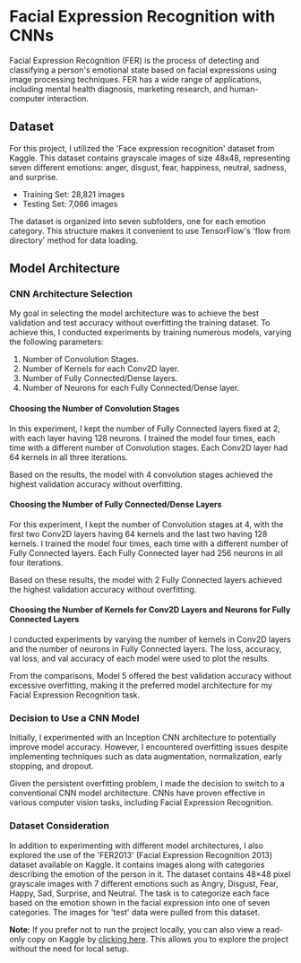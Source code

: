 # Facial Expression Recognition with CNNs
Facial Expression Recognition (FER) is the process of detecting and classifying a person's emotional state based on facial expressions using image processing techniques. FER has a wide range of applications, including mental health diagnosis, marketing research, and human-computer interaction.

## Dataset

For this project, I utilized the 'Face expression recognition' dataset from Kaggle. This dataset contains grayscale images of size 48x48, representing seven different emotions: anger, disgust, fear, happiness, neutral, sadness, and surprise.

- Training Set: 28,821 images
- Testing Set: 7,066 images

The dataset is organized into seven subfolders, one for each emotion category. This structure makes it convenient to use TensorFlow's 'flow from directory' method for data loading.

## Model Architecture

### CNN Architecture Selection

My goal in selecting the model architecture was to achieve the best validation and test accuracy without overfitting the training dataset. To achieve this, I conducted experiments by training numerous models, varying the following parameters:

1. Number of Convolution Stages.
2. Number of Kernels for each Conv2D layer.
3. Number of Fully Connected/Dense layers.
4. Number of Neurons for each Fully Connected/Dense layer.

#### Choosing the Number of Convolution Stages

In this experiment, I kept the number of Fully Connected layers fixed at 2, with each layer having 128 neurons. I trained the model four times, each time with a different number of Convolution stages. Each Conv2D layer had 64 kernels in all three iterations.

Based on the results, the model with 4 convolution stages achieved the highest validation accuracy without overfitting.

#### Choosing the Number of Fully Connected/Dense Layers

For this experiment, I kept the number of Convolution stages at 4, with the first two Conv2D layers having 64 kernels and the last two having 128 kernels. I trained the model four times, each time with a different number of Fully Connected layers. Each Fully Connected layer had 256 neurons in all four iterations.

Based on these results, the model with 2 Fully Connected layers achieved the highest validation accuracy without overfitting.

#### Choosing the Number of Kernels for Conv2D Layers and Neurons for Fully Connected Layers

I conducted experiments by varying the number of kernels in Conv2D layers and the number of neurons in Fully Connected layers. The loss, accuracy, val loss, and val accuracy of each model were used to plot the results.

From the comparisons, Model 5 offered the best validation accuracy without excessive overfitting, making it the preferred model architecture for my Facial Expression Recognition task.

### Decision to Use a CNN Model

Initially, I experimented with an Inception CNN architecture to potentially improve model accuracy. However, I encountered overfitting issues despite implementing techniques such as data augmentation, normalization, early stopping, and dropout.

Given the persistent overfitting problem, I made the decision to switch to a conventional CNN model architecture. CNNs have proven effective in various computer vision tasks, including Facial Expression Recognition.

### Dataset Consideration

In addition to experimenting with different model architectures, I also explored the use of the 'FER2013' (Facial Expression Recognition 2013) dataset available on Kaggle. It contains images along with categories describing the emotion of the person in it. The dataset contains 48×48 pixel grayscale images with 7 different emotions such as Angry, Disgust, Fear, Happy, Sad, Surprise, and Neutral. The task is to categorize each face based on the emotion shown in the facial expression into one of seven categories. The images for 'test' data were pulled from this dataset.


**Note:** If you prefer not to run the project locally, you can also view a read-only copy on Kaggle by [clicking here](https://www.kaggle.com/ravaneesh/cv-project-1). This allows you to explore the project without the need for local setup.


